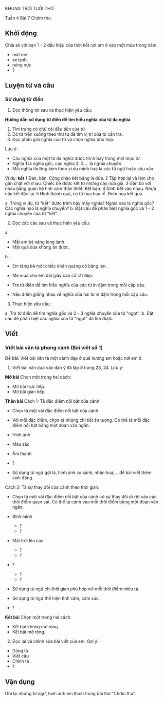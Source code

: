 KHUNG TRỜI TUỔI THƠ

Tuần 4
Bài 7
Chớm thu

## Khởi động

Chia sẻ với bạn 1 – 2 dấu hiệu của thời tiết nơi em ở vào một mùa trong năm.
- mát mẻ
- se lạnh
- nóng nực
- ?

## Luyện từ và câu

### Sử dụng từ điển

1. Đọc thông tin sau và thực hiện yêu cầu:

**Hướng dẫn sử dụng từ điển để tìm hiểu nghĩa của từ đa nghĩa**
1. Tìm trang có chữ cái đầu tiên của từ.
2. Dò từ trên xuống theo thứ tự để tìm vị trí của từ cần tra.
3. Đọc phần giải nghĩa của từ và chọn nghĩa phù hợp.

Lưu ý:
- Các nghĩa của một từ đa nghĩa được trình bày trong một mục từ.
- Nghĩa 1 là nghĩa gốc, các nghĩa 2, 3,... là nghĩa chuyển.
- Mỗi nghĩa thường kèm theo ví dụ minh hoạ là các từ ngữ hoặc câu văn.

Ví dụ:
**kết** 1 Đan, bện. Cộng chào kết bằng lá dứa. 2 Tập hợp lại và làm cho gắn chặt với nhau. Chiếc bè được kết từ những cây nữa già. 3 Gắn bó với nhau bằng quan hệ tình cảm thân thiết. Kết bạn. 4 Dính bết vào nhau. Nhựa cây kết đặc lại. 5 Hình thành quả, củ từ hoa hay rễ. Đơm hoa kết quả.

a. Trong ví dụ, từ "kết" được trình bày mấy nghĩa? Nghĩa nào là nghĩa gốc? Các nghĩa nào là nghĩa chuyển?
b. Đặt câu để phân biệt nghĩa gốc và 1 – 2 nghĩa chuyển của từ "kết".

2. Đọc các câu sau và thực hiện yêu cầu:

a.
- Mắt em bé sáng long lanh.
- Mặt quả dứa không ăn được.

b.
- Em tặng bà một chiếc khăn quàng cổ bằng len.
- Mẹ mua cho em đôi giày cao cổ rất đẹp.

- Tra từ điển để tìm hiểu nghĩa của các từ in đậm trong mỗi cặp câu.
- Nêu điểm giống nhau về nghĩa của hai từ in đậm trong mỗi cặp câu.

3. Thực hiện yêu cầu:

a. Tra từ điển để tìm nghĩa gốc và 2 – 3 nghĩa chuyển của từ "ngọt".
b. Đặt câu để phân biệt các nghĩa của từ "ngọt" đã tìm được.

## Viết

### Viết bài văn tả phong cảnh (Bài viết số 1)

Đề bài: Viết bài văn tả một cảnh đẹp ở quê hương em hoặc nơi em ở.
1. Viết bài văn dựa vào dàn ý đã lập ở trang 23, 24.
Lưu ý:

**Mở bài**
Chọn một trong hai cách:
- Mở bài trực tiếp.
- Mở bài gián tiếp.

**Thân bài**
Cách 1: Tả đặc điểm nổi bật của cảnh.
- Chọn tả một vài đặc điểm nổi bật của cảnh.
- Với mỗi đặc điểm, chọn tả những chi tiết ấn tượng. Có thể tả mỗi đặc điểm nổi bật bằng một đoạn văn ngắn.

- Hình ảnh
- Màu sắc
- Âm thanh
- ?

- Sử dụng từ ngữ gợi tả, hình ảnh so sánh, nhân hoá,... để bài viết thêm sinh động.

Cách 2: Tả sự thay đổi của cảnh theo thời gian.
- Chọn tả một vài đặc điểm nổi bật của cảnh có sự thay đổi rõ rệt vào các thời điểm quan sát. Có thể tả cảnh vào mỗi thời điểm bằng một đoạn văn ngắn.

- Bình minh
    - ?
    - ?
- Mặt trời lên cao
    - ?
    - ?
- ?
    - ?
    - ?

- Sử dụng từ ngữ chỉ thời gian phù hợp với mỗi thời điểm miêu tả.
- Sử dụng từ ngữ thể hiện tình cảm, cảm xúc.
- ?

**Kết bài**
Chọn một trong hai cách:
- Kết bài không mở rộng.
- Kết bài mở rộng.

2. Đọc lại và chỉnh sửa bài viết của em.
Gợi ý:

- Dùng từ
- Viết câu
- Chính tả
- ?

## Vận dụng

Ghi lại những từ ngữ, hình ảnh em thích trong bài thơ "Chớm thu".
